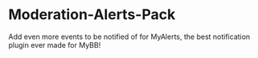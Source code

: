 Moderation-Alerts-Pack
======================

Add even more events to be notified of for MyAlerts, the best notification plugin ever made for MyBB!
